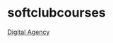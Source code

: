 # softclubcourses
[Digital Agency](https://shilovichdenis.github.io/softclubcourses//Digital%20Agency/index.html)

